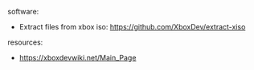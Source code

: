 software:
  - Extract files from xbox iso: https://github.com/XboxDev/extract-xiso

resources:
  - https://xboxdevwiki.net/Main_Page